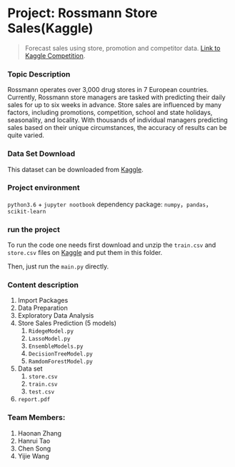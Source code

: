 # Project: Rossmann Store Sales(Kaggle)

> Forecast sales using store, promotion and competitor data. [Link to Kaggle Competition](https://www.kaggle.com/c/rossmann-store-sales).

### Topic Description

Rossmann operates over 3,000 drug stores in 7 European countries. Currently, Rossmann store managers are tasked with predicting their daily sales for up to six weeks in advance. Store sales are influenced by many factors, including promotions, competition, school and state holidays, seasonality, and locality. With thousands of individual managers predicting sales based on their unique circumstances, the accuracy of results can be quite varied.

### Data Set Download

This dataset can be downloaded from [Kaggle](https://www.kaggle.com/c/rossmann-store-sales/data).

### Project environment

`python3.6` + `jupyter nootbook` dependency package: `numpy`，`pandas`，`scikit-learn`

### run the project

To run the code one needs first download and unzip the `train.csv` and `store.csv` files on [Kaggle](https://www.kaggle.com/c/rossmann-store-sales/data) and put them in this folder.

Then, just run the `main.py` directly.

### Content description

1. Import Packages
2. Data Preparation
3. Exploratory Data Analysis
4. Store Sales Prediction (5 models) 
   1. `RidegeModel.py`
   2. `LassoModel.py`
   3. `EnsembleModels.py`
   4. `DecisionTreeModel.py`
   5. `RamdomForestModel.py`
5. Data set
   1. `store.csv`
   2. `train.csv`
   3. `test.csv`
6. `report.pdf`

### Team Members:

1. Haonan Zhang 
2. Hanrui Tao
3. Chen Song 
4. Yijie Wang 
